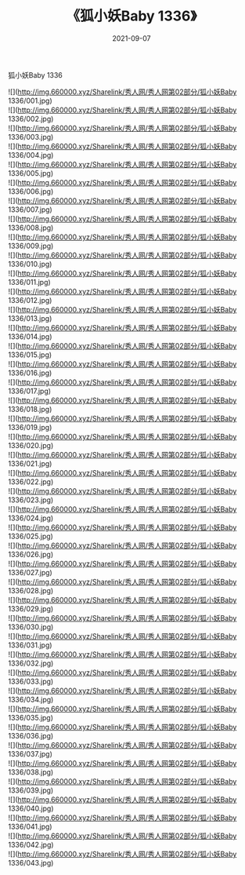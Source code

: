 ﻿---
layout: post
title:  《狐小妖Baby 1336》
date:   2021-09-07
img: http://img.660000.xyz/Sharelink/秀人网/秀人网第02部分/狐小妖Baby 1336/000.jpg
categories: [美女, 清纯, 唯美]
---

狐小妖Baby 1336

  ![](http://img.660000.xyz/Sharelink/秀人网/秀人网第02部分/狐小妖Baby 1336/001.jpg) <br> ![](http://img.660000.xyz/Sharelink/秀人网/秀人网第02部分/狐小妖Baby 1336/002.jpg) <br> ![](http://img.660000.xyz/Sharelink/秀人网/秀人网第02部分/狐小妖Baby 1336/003.jpg) <br> ![](http://img.660000.xyz/Sharelink/秀人网/秀人网第02部分/狐小妖Baby 1336/004.jpg) <br> ![](http://img.660000.xyz/Sharelink/秀人网/秀人网第02部分/狐小妖Baby 1336/005.jpg) <br> ![](http://img.660000.xyz/Sharelink/秀人网/秀人网第02部分/狐小妖Baby 1336/006.jpg) <br> ![](http://img.660000.xyz/Sharelink/秀人网/秀人网第02部分/狐小妖Baby 1336/007.jpg) <br> ![](http://img.660000.xyz/Sharelink/秀人网/秀人网第02部分/狐小妖Baby 1336/008.jpg) <br> ![](http://img.660000.xyz/Sharelink/秀人网/秀人网第02部分/狐小妖Baby 1336/009.jpg) <br> ![](http://img.660000.xyz/Sharelink/秀人网/秀人网第02部分/狐小妖Baby 1336/010.jpg) <br> ![](http://img.660000.xyz/Sharelink/秀人网/秀人网第02部分/狐小妖Baby 1336/011.jpg) <br> ![](http://img.660000.xyz/Sharelink/秀人网/秀人网第02部分/狐小妖Baby 1336/012.jpg) <br> ![](http://img.660000.xyz/Sharelink/秀人网/秀人网第02部分/狐小妖Baby 1336/013.jpg) <br> ![](http://img.660000.xyz/Sharelink/秀人网/秀人网第02部分/狐小妖Baby 1336/014.jpg) <br> ![](http://img.660000.xyz/Sharelink/秀人网/秀人网第02部分/狐小妖Baby 1336/015.jpg) <br> ![](http://img.660000.xyz/Sharelink/秀人网/秀人网第02部分/狐小妖Baby 1336/016.jpg) <br> ![](http://img.660000.xyz/Sharelink/秀人网/秀人网第02部分/狐小妖Baby 1336/017.jpg) <br> ![](http://img.660000.xyz/Sharelink/秀人网/秀人网第02部分/狐小妖Baby 1336/018.jpg) <br> ![](http://img.660000.xyz/Sharelink/秀人网/秀人网第02部分/狐小妖Baby 1336/019.jpg) <br> ![](http://img.660000.xyz/Sharelink/秀人网/秀人网第02部分/狐小妖Baby 1336/020.jpg) <br> ![](http://img.660000.xyz/Sharelink/秀人网/秀人网第02部分/狐小妖Baby 1336/021.jpg) <br> ![](http://img.660000.xyz/Sharelink/秀人网/秀人网第02部分/狐小妖Baby 1336/022.jpg) <br> ![](http://img.660000.xyz/Sharelink/秀人网/秀人网第02部分/狐小妖Baby 1336/023.jpg) <br> ![](http://img.660000.xyz/Sharelink/秀人网/秀人网第02部分/狐小妖Baby 1336/024.jpg) <br> ![](http://img.660000.xyz/Sharelink/秀人网/秀人网第02部分/狐小妖Baby 1336/025.jpg) <br> ![](http://img.660000.xyz/Sharelink/秀人网/秀人网第02部分/狐小妖Baby 1336/026.jpg) <br> ![](http://img.660000.xyz/Sharelink/秀人网/秀人网第02部分/狐小妖Baby 1336/027.jpg) <br> ![](http://img.660000.xyz/Sharelink/秀人网/秀人网第02部分/狐小妖Baby 1336/028.jpg) <br> ![](http://img.660000.xyz/Sharelink/秀人网/秀人网第02部分/狐小妖Baby 1336/029.jpg) <br> ![](http://img.660000.xyz/Sharelink/秀人网/秀人网第02部分/狐小妖Baby 1336/030.jpg) <br> ![](http://img.660000.xyz/Sharelink/秀人网/秀人网第02部分/狐小妖Baby 1336/031.jpg) <br> ![](http://img.660000.xyz/Sharelink/秀人网/秀人网第02部分/狐小妖Baby 1336/032.jpg) <br> ![](http://img.660000.xyz/Sharelink/秀人网/秀人网第02部分/狐小妖Baby 1336/033.jpg) <br> ![](http://img.660000.xyz/Sharelink/秀人网/秀人网第02部分/狐小妖Baby 1336/034.jpg) <br> ![](http://img.660000.xyz/Sharelink/秀人网/秀人网第02部分/狐小妖Baby 1336/035.jpg) <br> ![](http://img.660000.xyz/Sharelink/秀人网/秀人网第02部分/狐小妖Baby 1336/036.jpg) <br> ![](http://img.660000.xyz/Sharelink/秀人网/秀人网第02部分/狐小妖Baby 1336/037.jpg) <br> ![](http://img.660000.xyz/Sharelink/秀人网/秀人网第02部分/狐小妖Baby 1336/038.jpg) <br> ![](http://img.660000.xyz/Sharelink/秀人网/秀人网第02部分/狐小妖Baby 1336/039.jpg) <br> ![](http://img.660000.xyz/Sharelink/秀人网/秀人网第02部分/狐小妖Baby 1336/040.jpg) <br> ![](http://img.660000.xyz/Sharelink/秀人网/秀人网第02部分/狐小妖Baby 1336/041.jpg) <br> ![](http://img.660000.xyz/Sharelink/秀人网/秀人网第02部分/狐小妖Baby 1336/042.jpg) <br> ![](http://img.660000.xyz/Sharelink/秀人网/秀人网第02部分/狐小妖Baby 1336/043.jpg) <br>
